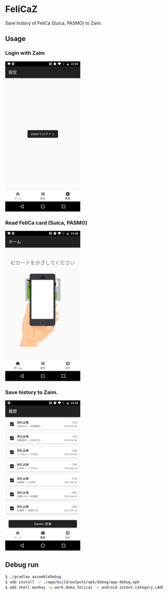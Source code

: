 # FeliCaZ

Save history of FeliCa (Suica, PASMO) to Zaim.

## Usage

### Login with Zaim

<img src="img/login.png" alt="login" width="240" />

### Read FeliCa card (Suica, PASMO)

<img src="img/home.png" alt="home" width="240" />

### Save history to Zaim.

<img src="img/history.png" alt="history" width="240" />

## Debug run

```bash
$ ./gradlew assembleDebug
$ adb install -r ./app/build/outputs/apk/debug/app-debug.apk
$ adb shell monkey -p work.deka.felicaz -c android.intent.category.LAUNCHER 1
```
